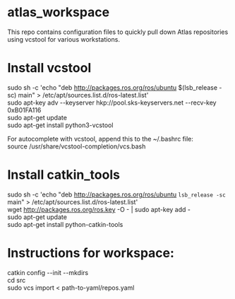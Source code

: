 # atlas_workspace
This repo contains configuration files to quickly pull down Atlas repositories using vcstool for various workstations.  

# Install vcstool  

sudo sh -c 'echo "deb http://packages.ros.org/ros/ubuntu $(lsb_release -sc) main" > /etc/apt/sources.list.d/ros-latest.list'  
sudo apt-key adv --keyserver hkp://pool.sks-keyservers.net --recv-key 0xB01FA116  
sudo apt-get update  
sudo apt-get install python3-vcstool  

For autocomplete with vcstool, append this to the ~/.bashrc file:  
source /usr/share/vcstool-completion/vcs.bash  

# Install catkin_tools  
  
sudo sh -c 'echo "deb http://packages.ros.org/ros/ubuntu `lsb_release -sc` main" > /etc/apt/sources.list.d/ros-latest.list'  
wget http://packages.ros.org/ros.key -O - | sudo apt-key add -  
sudo apt-get update  
sudo apt-get install python-catkin-tools  

# Instructions for workspace:  
catkin config --init --mkdirs  
cd src  
sudo vcs import < path-to-yaml/repos.yaml  


